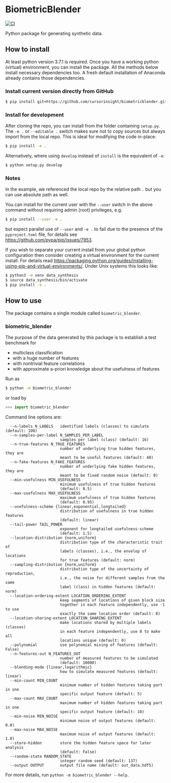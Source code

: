 # BiometricBlender

[![CI](https://github.com/cursorinsight/biometricblender/actions/workflows/CI.yaml/badge.svg)](https://github.com/cursorinsight/biometricblender/actions/workflows/CI.yaml)

Python package for generating synthetic data.

## How to install

At least python version 3.7.1 is required. Once you have a working python
(virtual) environment, you can install the package. All the methods below
install necessary dependencies too. A fresh default installation of Anaconda
already contains those dependencies.

### Install current version directly from GitHub

```sh
$ pip install git+https://github.com/cursorinsight/biometricblender.git
```

### Install for development

After cloning the repo, you can install from the folder containing `setup.py`.
The `-e .` or `--editable .` switch makes sure not to copy sources but always
import from the local repo. This is ideal for modifying the code in-place:

```sh
$ pip install -e .
```

Alternatively, where using `develop` instead of `install` is the equivalent
of `-e`:

```sh
$ python setup.py develop
```

### Notes

In the example, we referenced the local repo by the relative path `.` but you
can use absolute path as well.

You can install for the current user with the `--user` switch in the above
command without requiring admin (root) privileges, e.g.

```sh
$ pip install --user -e .
```

but expect parallel use of `--user` and `-e .` to fail due to the presence of
the `pyproject.toml` file, for details see
<https://github.com/pypa/pip/issues/7953>.

If you wish to separate your current install from your global python
configuration then consider creating a virtual environment for the current
install. For details read
<https://packaging.python.org/guides/installing-using-pip-and-virtual-environments/>.
Under Unix systems this looks like:

```sh
$ python3 -m venv data_synthesis
$ source data_synthesis/bin/activate
$ pip install -e .
```

## How to use

The package contains a single module called `biometric_blender`.

### biometric_blender

The purpose of the data generated by this package is to establish a test
benchmark for

* multiclass classification
* with a huge number of features
* with nontrivial feature correlations
* with approximate a-priori knowledge about the usefulness of features

Run as

```sh
$ python -m biometric_blender
```

or load by

```py
>>> import biometric_blender
```

Command line options are:

```
  --n-labels N_LABELS   identified labels (classes) to simulate (default: 100)
  --n-samples-per-label N_SAMPLES_PER_LABEL
                        samples per label (class) (default: 16)
  --n-true-features N_TRUE_FEATURES
                        number of underlying true hidden features, they are 
                        meant to be useful features (default: 40)
  --n-fake-features N_FAKE_FEATURES
                        number of underlying fake hidden features, they are 
                        meant to be fixed random noise (default: 0)
  --min-usefulness MIN_USEFULNESS
                        minimum usefulness of true hidden features 
                        (default: 0.5)
  --max-usefulness MAX_USEFULNESS
                        maximum usefulness of true hidden features 
                        (default: 0.95)
  --usefulness-scheme {linear,exponential,longtailed}
                        distribution of usefulness in true hidden features 
                        (default: linear)
  --tail-power TAIL_POWER
                        exponent for longtailed usefulness-scheme 
                        (default: 1.5)
  --location-distribution {norm,uniform}
                        distribution type of the characteristic trait of 
                        labels (classes), i.e., the envelop of locations 
                        for true features (default: norm)
  --sampling-distribution {norm,uniform}
                        distribution type of the uncertainty of reproduction,
                        i.e., the noise for different samples from the same 
                        label (class) in hidden features (default: norm)
  --location-ordering-extent LOCATION_ORDERING_EXTENT
                        keep segments of locations of given block size 
                        together in each feature independently, use -1 to use 
                        exactly the same location order (default: 0)
  --location-sharing-extent LOCATION_SHARING_EXTENT
                        make locations shared by multiple labels (classes)
                        in each feature independently, use 0 to make all 
                        locations unique (default: 0)
  --polynomial          use polynomial mixing of features (default: False)
  --n-features-out N_FEATURES_OUT
                        number of measured features to be simulated 
                        (default: 10000)
  --blending-mode {linear,logarithmic}
                        how to simulate measured features (default: linear)
  --min-count MIN_COUNT
                        minimum number of hidden features taking part in one 
                        specific output feature (default: 5)
  --max-count MAX_COUNT
                        maximum number of hidden features taking part in one 
                        specific output feature (default: 10)
  --min-noise MIN_NOISE
                        minimum noise of output features (default: 0.0)
  --max-noise MAX_NOISE
                        maximum noise of output features (default: 1.0)
  --store-hidden        store the hidden feature space for later analysis
                        (default: False)
  --random-state RANDOM_STATE
                        integer random seed (default: 137)
  --output OUTPUT       output file name (default: out_data.hdf5)
```

For more  details, run `python -m biometric_blender --help`.
